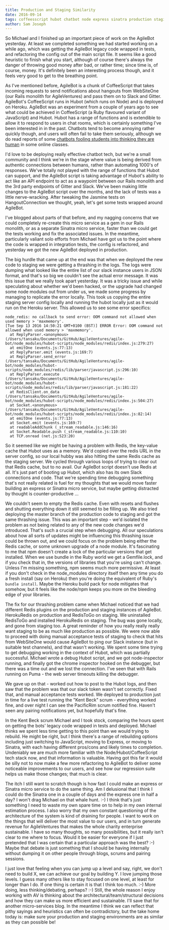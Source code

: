 ```yaml
---
title: Production and Staging Similarity
date: 2016-09-14
tags: coffeesscript hubot chatbot node express sinatra production staging heroku redis node debugging javascript
author: Sam Joseph
---
```


So Michael and I finished up an important piece of work on the AgileBot yesterday.  At least we completed something we had started working on a while ago, which was getting the AgileBot legacy code wrapped in tests, and refactoring the config out of the main script file.  It seems like a good heuristic to finish what you start, although of course there's always the danger of throwing good money after bad, or rather time; since time is, of course, money.  It's definitely been an interesting process though, and it feels very good to get to the breathing point.

As I've mentioned before, AgileBot is a chunk of CoffeeScript that takes incoming requests to send notifications about hangouts from WebSiteOne (our Rails monolith for AgileVentures) and pass them on to Slack and Gitter.  AgileBot's CoffeeScript runs in Hubot (which runs on Node) and is deployed on Heroku.  AgileBot was an experiment from a couple of years ago to see what could be achieved in CoffeeScript (a Ruby flavoured variant of JavaScript) and Hubot.  Hubot has a range of functions and is extendible to allow it to respond to users in chat rooms, which is certainly something I've been interested in in the past.  Chatbots tend to become annoying rather quickly though, and users will often fail to take them seriously, although we do read reports of some [chatbots fooling students into thinking they are human](https://www.washingtonpost.com/news/innovations/wp/2016/05/11/this-professor-stunned-his-students-when-he-revealed-the-secret-identity-of-his-teaching-assistant/) in some online classes.

I'd love to be deploying really effective chatbot tech, but we're a small community and I think we're in the stage where value is being derived from authentic connections between humans, rather than automating 1000's of responses.  We've totally not played with the range of functions that Hubot can support, and the AgileBot script is taking advantage of Hubot's ability to act like an API endpoint to act as a waypoint between our Rails monolith and the 3rd party endpoints of Gitter and Slack.  We've been making little changes to the AgileBot script over the months, and the lack of tests was a little nerve-wracking.  After tweaking the Jasmine tests on HangoutConnection we thought, yeah, let's get some tests wrapped around AgileBot.

I've blogged about parts of that before, and my nagging concerns that we could completely re-create this micro service as a gem in our Rails monolith, or as a separate Sinatra micro service, faster than we could get the tests working and fix the associated issues.  In the meantime, particularly valiant solo efforts from Michael have got us to the point where the code is wrapped in integration tests, the config is refactored, and yesterday we got the new AgileBot deployed in production.

The big hurdle that came up at the end was that when we deployed the new code to staging we were getting a thrashing in the logs.  The logs were dumping what looked like the entire list of our slack instance users in JSON format, and that's so big we couldn't see the actual error message.  It was this issue that we really took apart yesterday.  It was a tricky issue and while speculating about whether we'd been hacked, or the upgrade had changed some node modules out from under us, we made some progress by managing to replicate the error locally.  This took us copying the entire staging server config locally and running the hubot locally just as it would run on the Heroku server.  This allowed us to see some error specifics:


```
node_redis: no callback to send error: OOM command not allowed when used memory > 'maxmemory'.
[Tue Sep 13 2016 14:50:21 GMT+0100 (BST)] ERROR Error: OOM command not allowed when used memory > 'maxmemory'.
  at ReplyParser.<anonymous> (/Users/tansaku/Documents/GitHub/AgileVentures/agile-bot/node_modules/hubot-scripts/node_modules/redis/index.js:279:27)
  at emitOne (events.js:77:13)
  at ReplyParser.emit (events.js:169:7)
  at ReplyParser.send_error (/Users/tansaku/Documents/GitHub/AgileVentures/agile-bot/node_modules/hubot-scripts/node_modules/redis/lib/parser/javascript.js:296:10)
  at ReplyParser.execute (/Users/tansaku/Documents/GitHub/AgileVentures/agile-bot/node_modules/hubot-scripts/node_modules/redis/lib/parser/javascript.js:181:22)
  at RedisClient.on_data (/Users/tansaku/Documents/GitHub/AgileVentures/agile-bot/node_modules/hubot-scripts/node_modules/redis/index.js:504:27)
  at Socket.<anonymous> (/Users/tansaku/Documents/GitHub/AgileVentures/agile-bot/node_modules/hubot-scripts/node_modules/redis/index.js:82:14)
  at emitOne (events.js:77:13)
  at Socket.emit (events.js:169:7)
  at readableAddChunk (_stream_readable.js:146:16)
  at Socket.Readable.push (_stream_readable.js:110:10)
  at TCP.onread (net.js:523:20)
```

So it seemed like we might be having a problem with Redis, the key-value cache that Hubot uses as a memory.  We'd copied over the redis URL in the server config, so our local hubby was also hitting the same Redis cache as the staging server.  We cycled through various loops of trying to clear out that Redis cache, but to no avail.  Our AgileBot script doesn't use Redis at all.  It's just part of booting up Hubot, which also has its own Slack connections and code.  That we're spending time debugging something that's not really related is fuel for my thoughts that we would move faster building an express or Sinatra micro service, but maybe getting distracted by thought is counter-productive ...

We couldn't seem to empty the Redis cache.  Even with resets and flushes and shutting everything down it still seemed to be filling up. We also tried deploying the master branch of the production code to staging and got the same thrashing issue.  This was an important step - we'd isolated the problem as not being related to any of the new code changes we'd introduced.  That's such a crucial step when debugging.  All our speculations about how all sorts of updates might be influencing this thrashing issue could be thrown out, and we could focus on the problem being either the Redis cache, or some unknown upgrade of a node module.  It's fascinating to me that npm doesn't create a lock of the particular versions that get installed.  When we use bundle in the Ruby world we get a Gemfile.lock, and if you check that in, the versions of libraries that you're using can't change.  Unless I'm missing something, npm seems much more permissive.  At least if you don't check in the node_modules directory itself then any time you do a fresh install (say on Heroku) then you're doing the equivalent of Ruby's `bundle install`.  Maybe the Heroku build pack for node mitigates that somehow, but it feels like the node/npm keeps you more on the bleeding edge of your libraries.

The fix for our thrashing problem came when Michael noticed that we had different Redis plugins on the production and staging instances of AgileBot.  HerokuRedis on production and RedisToGo on staging.  We uninstalled RedisToGo and installed HerokuRedis on staging.  The bug was gone locally, and gone from staging too.   A great reminder of how you really really really want staging to be as much like production as possible.  We were now able to proceed with doing manual acceptance tests of staging to check that hits from WebSiteOne would cause AgileBot to ping our Slack instance (but in suitable test channels), and that wasn't working.  We spent some time trying to get debugging working in the context of Hubot, which was partially successful.  Michael wrote a debug Hubot script, and we got node-inspector running, and finally got the chrome inspector hooked on the debugger, but there was a time out and we lost the connection.  I've seen that with Rails running on Puma - the web server timeouts killing the debugger.

We gave up on that - worked out how to post to the Hubot logs, and then saw that the problem was that our slack token wasn't set correctly.  Fixed that, and manual acceptance tests worked.  We deployed to production just in time for a live test running the "Kent Beck" scrum - everything worked fine, and over night I can see the PacificRim scrum notified fine.  Haven't seen any pairing notifications yet, but hopefully that's fine.

In the Kent Beck scrum Michael and I took stock, comparing the hours spent on getting the bots' legacy code wrapped in tests and deployed.  Michael thinks we spent less time getting to this point than we would trying to rebuild.  He might be right, but I think there's a range of rebuilding options including just switching to JavaScript, moving to Express, or moving to Sinatra, with each having different pros/cons and likely times to completion.  Undeniably we are much more familiar with the Node/Hubot/CoffeeScript tech stack now, and that information is valuable.  Having got this far it would be silly not to now make a few more refactoring to AgileBot to deliver some noticeable improvements to our users, and see how our regression suite helps us make those changes; that much is clear.

The itch I still want to scratch though is how fast I could make an express or Sinatra micro service to do the same thing.  Am I delusional that I think I could do the Sinatra one in a couple of days and the express one in half a day?  I won't drag Michael on that whale hunt. :-) I think that's just something I need to waste my own spare time on to help in my own internal estimation process.  I also worry that my own constant questioning of the architecture of the system is kind of draining for people.  I want to work on the things that will deliver the most value to our users, and in turn generate revenue for AgileVentures that makes the whole charity enterprise sustainable.  I have so many thoughts, so many possibilities, but it really isn't clear to me where to focus.  Would it be easier for everyone if I just pretended that I was certain that a particular approach was the best? :-) Maybe that debate is just something that I should be having internally without dumping it on other people through blogs, scrums and pairing sessions.

I just love that feeling when you can jump up a level and say, right, we don't need to build X, we can achieve our goal by building Y.  I love jumping those levels.  I guess many others like to stay focused on one level, at least for longer than I do.  If one thing is certain it is that I think too much. :-) More doing, less thinking/debating, perhaps? :-) Still, the whole reason I enjoy working with AV is thinking about the architectural/team/structural decisions and how they can make us more efficient and sustainable.  I'll save that for another micro-services blog.  In the meantime I think we can reflect that pithy sayings and heuristics can often be contradictory, but the take home today is: make sure your production and staging environments are as similar as they can possible be!



